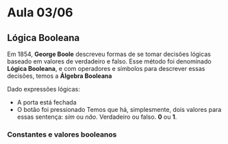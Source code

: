 # Aula 03/06

## Lógica Booleana

Em 1854, **George Boole** descreveu formas de se tomar decisões lógicas baseado em valores de verdadeiro e falso. Esse método foi denominado **Lógica Booleana**, e com operadores e símbolos para descrever essas decisões, temos a **Álgebra Booleana**

Dado expressões lógicas:
- A porta está fechada
- O botão foi pressionado
Temos que há, simplesmente, dois valores para essas sentença: *sim* ou *não*. Verdadeiro ou falso. **0** ou **1**.

### Constantes e valores booleanos





